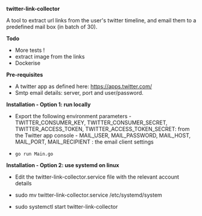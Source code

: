 **twitter-link-collector**

A tool to extract url links from the user's twitter timeline, and email them to a predefined mail box (in batch of 30).


**Todo**
- More tests !
- extract image from the links
- Dockerise

**Pre-requisites**

- A twitter app as defined here: https://apps.twitter.com/
- Smtp email details: server, port and user/password.

**Installation - Option 1: run locally**

- Export the following environment parameters
       - TWITTER_CONSUMER_KEY, TWITTER_CONSUMER_SECRET, TWITTER_ACCESS_TOKEN, TWITTER_ACCESS_TOKEN_SECRET: from the Twitter app console
       - MAIL_USER, MAIL_PASSWORD, MAIL_HOST, MAIL_PORT, MAIL_RECIPIENT : the email client settings

- `go run Main.go`


**Installation - Option 2: use systemd on linux**

- Edit the twitter-link-collector.service file with the relevant account details

- sudo mv twitter-link-collector.service /etc/systemd/system

- sudo systemctl start twitter-link-collector

